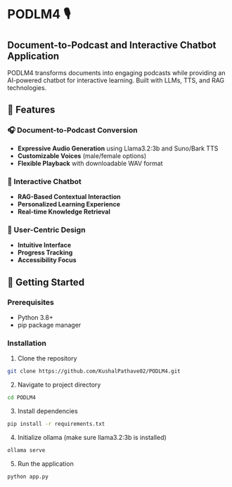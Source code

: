 # PODLM4 🎙️
## Document-to-Podcast and Interactive Chatbot Application

PODLM4 transforms documents into engaging podcasts while providing an AI-powered chatbot for interactive learning. Built with LLMs, TTS, and RAG technologies.

## 🌟 Features

### 🎧 Document-to-Podcast Conversion
- **Expressive Audio Generation** using Llama3.2:3b and Suno/Bark TTS
- **Customizable Voices** (male/female options)
- **Flexible Playback** with downloadable WAV format

### 💬 Interactive Chatbot
- **RAG-Based Contextual Interaction**
- **Personalized Learning Experience**
- **Real-time Knowledge Retrieval**

### 🎯 User-Centric Design
- **Intuitive Interface**
- **Progress Tracking**
- **Accessibility Focus**

## 🚀 Getting Started

### Prerequisites
- Python 3.8+
- pip package manager

### Installation

1. Clone the repository
```bash
git clone https://github.com/KushalPathave02/PODLM4.git
```

2. Navigate to project directory
```bash
cd PODLM4
```

3. Install dependencies
```bash
pip install -r requirements.txt
```

4. Initialize ollama (make sure llama3.2:3b is installed)
```bash
ollama serve
```

5. Run the application
```bash
python app.py
```

